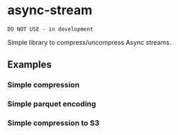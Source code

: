 async-stream
============

    DO NOT USE - in development


Simple library to compress/uncompress Async streams.

## Examples

### Simple compression

### Simple parquet encoding

### Simple compression to S3